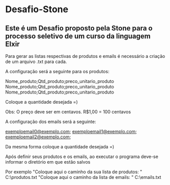 # Desafio-Stone
## Este é um Desafio proposto pela Stone para o processo seletivo de um curso da linguagem Elxir

Para gerar as listas respectivas de produtos e emails é necessário a criação de um arquivo .txt para cada.

A configuração será a seguinte para os produtos:

Nome_produto;Qtd_produto;preco_unitario_produto
Nome_produto;Qtd_produto;preco_unitario_produto
Nome_produto;Qtd_produto;preco_unitario_produto

Coloque a quantidade desejada =)

Obs: O preço deve ser em centavos. R$1,00 = 100 centavos

A configuração dos emails será a seguinte:

exemploemail0@exemplo.com;
exemploemail1@exemplo.com;
exemploemail2@exemplo.com;

Da mesma forma coloque a quantidade desejada =)

Após definir seus produtos e os emails, ao executar o programa deve-se informar o diretório em que estão salvos

Por exemplo "Coloque aqui o caminho da sua lista de produtos: "
C:\produtos.txt
"Coloque aqui o caminho da lista de emails: "
C:\emails.txt
